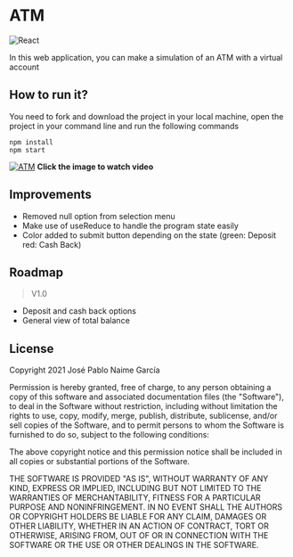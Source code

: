 # ATM
![React](https://img.shields.io/badge/react-%2320232a.svg?style=for-the-badge&logo=react&logoColor=%2361DAFB)

In this web application, you can make a simulation of an ATM with a virtual account

## How to run it?
You need to fork and download the project in your local machine, open the project in your command line and run the following commands
```
npm install
npm start
```

[![ATM](http://i3.ytimg.com/vi/X_lk3v4jkdI/maxresdefault.jpg)](https://youtu.be/X_lk3v4jkdI "ATM")
**Click the image to watch video**

## Improvements
- Removed null option from selection menu
- Make use of useReduce to handle the program state easily
- Color added to submit button depending on the state (green: Deposit red: Cash Back)

## Roadmap
> V1.0
- Deposit and cash back options
- General view of total balance

## License
Copyright 2021 José Pablo Naime García

Permission is hereby granted, free of charge, to any person obtaining a copy of this software and associated documentation files (the "Software"), to deal in the Software without restriction, including without limitation the rights to use, copy, modify, merge, publish, distribute, sublicense, and/or sell copies of the Software, and to permit persons to whom the Software is furnished to do so, subject to the following conditions:

The above copyright notice and this permission notice shall be included in all copies or substantial portions of the Software.

THE SOFTWARE IS PROVIDED "AS IS", WITHOUT WARRANTY OF ANY KIND, EXPRESS OR IMPLIED, INCLUDING BUT NOT LIMITED TO THE WARRANTIES OF MERCHANTABILITY, FITNESS FOR A PARTICULAR PURPOSE AND NONINFRINGEMENT. IN NO EVENT SHALL THE AUTHORS OR COPYRIGHT HOLDERS BE LIABLE FOR ANY CLAIM, DAMAGES OR OTHER LIABILITY, WHETHER IN AN ACTION OF CONTRACT, TORT OR OTHERWISE, ARISING FROM, OUT OF OR IN CONNECTION WITH THE SOFTWARE OR THE USE OR OTHER DEALINGS IN THE SOFTWARE.
